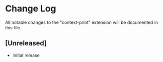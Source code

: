 # Change Log

All notable changes to the "context-print" extension will be documented in this file.

## [Unreleased]

- Initial release